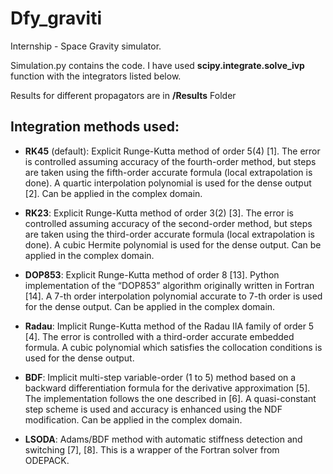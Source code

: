 # Dfy_graviti
Internship - Space Gravity simulator.

Simulation.py contains the code. I have used __scipy.integrate.solve_ivp__ function with the integrators listed below.

Results for different propagators are in __/Results__ Folder

## Integration methods used:

* __RK45__ (default): Explicit Runge-Kutta method of order 5(4) [1]. The error is controlled assuming accuracy of the fourth-order method, but steps are taken using the fifth-order accurate formula (local extrapolation is done). A quartic interpolation polynomial is used for the dense output [2]. Can be applied in the complex domain.

* __RK23__: Explicit Runge-Kutta method of order 3(2) [3]. The error is controlled assuming accuracy of the second-order method, but steps are taken using the third-order accurate formula (local extrapolation is done). A cubic Hermite polynomial is used for the dense output. Can be applied in the complex domain.

* __DOP853__: Explicit Runge-Kutta method of order 8 [13]. Python implementation of the “DOP853” algorithm originally written in Fortran [14]. A 7-th order interpolation polynomial accurate to 7-th order is used for the dense output. Can be applied in the complex domain.

* __Radau__: Implicit Runge-Kutta method of the Radau IIA family of order 5 [4]. The error is controlled with a third-order accurate embedded formula. A cubic polynomial which satisfies the collocation conditions is used for the dense output.

* __BDF__: Implicit multi-step variable-order (1 to 5) method based on a backward differentiation formula for the derivative approximation [5]. The implementation follows the one described in [6]. A quasi-constant step scheme is used and accuracy is enhanced using the NDF modification. Can be applied in the complex domain.

* __LSODA__: Adams/BDF method with automatic stiffness detection and switching [7], [8]. This is a wrapper of the Fortran solver from ODEPACK.

